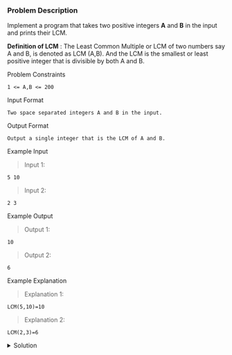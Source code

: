 ### Problem Description
Implement a program that takes two positive integers **A** and **B** in the input and prints their LCM.

**Definition of LCM** : The Least Common Multiple or LCM of two numbers say A and B, is denoted as LCM (A,B). And the LCM is the smallest or least positive integer that is divisible by both A and B.

Problem Constraints
```
1 <= A,B <= 200
```

Input Format
```
Two space separated integers A and B in the input.
```

Output Format
```
Output a single integer that is the LCM of A and B.
```

Example Input

>Input 1:
```
5 10
```

>Input 2:
```
2 3
```

Example Output

>Output 1:
```
10
```

>Output 2:
```
6
```

Example Explanation

>Explanation 1:
```
LCM(5,10)=10
```

>Explanation 2:
```
LCM(2,3)=6
```

<details>
  <summary>Solution</summary>
    Solution is not yet added!

